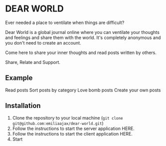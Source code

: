 # DEAR WORLD

Ever needed a place to ventilate when things are difficult? 

Dear World is a global journal online where you can ventilate your thoughts and feelings and share them with the world. It's completely anonymous and you don't need to create an account.

Come here to share your inner thoughts and read posts written by others.

Share, Relate and Support. 

## Example

Read posts
Sort posts by category
Love bomb posts
Create your own posts

## Installation

1. Clone the repository to your local machine (`git clone git@github.com:emiliaajax/dear-world.git`)
2. Follow the instructions to start the server application HERE.
3. Follow the instructions to start the client application HERE.
4. Start 

